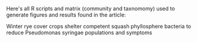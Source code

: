 Here's all R scripts and matrix (community and taxnomomy) used to generate figures and results found in the article:

Winter rye cover crops shelter competent squash phyllosphere bacteria to reduce Pseudomonas syringae populations and symptoms
